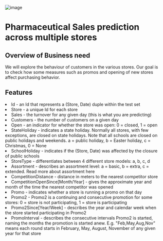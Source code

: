 ![image](https://user-images.githubusercontent.com/55177259/170966518-420b74f6-9789-422f-b321-ff4f4c48752d.png)

# Pharmaceutical Sales prediction across multiple stores
## Overview of Business need

 <p>We will explore the behaviour of customers in the various stores. Our goal is to check how some measures such as promos and opening of new stores affect purchasing       behavior.</p>
<h2> Features</h2>
<li>Id - an Id that represents a (Store, Date) duple within the test set</li>
<li>Store - a unique Id for each store
<li>Sales - the turnover for any given day (this is what you are predicting)
<li>Customers - the number of customers on a given day
<li>Open - an indicator for whether the store was open: 0 = closed, 1 = open
<li>StateHoliday - indicates a state holiday. Normally all stores, with few exceptions, are closed on state holidays. Note that all schools are closed on public holidays and weekends. a = public holiday, b = Easter holiday, c = Christmas, 0 = None
<li>SchoolHoliday - indicates if the (Store, Date) was affected by the closure of public schools
<li>StoreType - differentiates between 4 different store models: a, b, c, d
<li>Assortment - describes an assortment level: a = basic, b = extra, c = extended. Read more about assortment here
<li>CompetitionDistance - distance in meters to the nearest competitor store
<li>CompetitionOpenSince[Month/Year] - gives the approximate year and month of the time the nearest competitor was opened
<li>Promo - indicates whether a store is running a promo on that day
<li>Promo2 - Promo2 is a continuing and consecutive promotion for some stores: 0 = store is not participating, 1 = store is participating
<li>Promo2Since[Year/Week] - describes the year and calendar week when the store started participating in Promo2
<li>PromoInterval - describes the consecutive intervals Promo2 is started, naming the months the promotion is started anew. E.g. "Feb,May,Aug,Nov" means each round starts in February, May, August, November of any given year for that store
